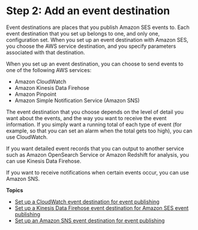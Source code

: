 # Step 2: Add an event destination<a name="event-publishing-add-event-destination"></a>

Event destinations are places that you publish Amazon SES events to\. Each event destination that you set up belongs to one, and only one, configuration set\. When you set up an event destination with Amazon SES, you choose the AWS service destination, and you specify parameters associated with that destination\. 

When you set up an event destination, you can choose to send events to one of the following AWS services:
+ Amazon CloudWatch
+ Amazon Kinesis Data Firehose
+ Amazon Pinpoint
+ Amazon Simple Notification Service \(Amazon SNS\)

The event destination that you choose depends on the level of detail you want about the events, and the way you want to receive the event information\. If you simply want a running total of each type of event \(for example, so that you can set an alarm when the total gets too high\), you can use CloudWatch\.

If you want detailed event records that you can output to another service such as Amazon OpenSearch Service or Amazon Redshift for analysis, you can use Kinesis Data Firehose\.

If you want to receive notifications when certain events occur, you can use Amazon SNS\.

**Topics**
+ [Set up a CloudWatch event destination for event publishing](event-publishing-add-event-destination-cloudwatch.md)
+ [Set up a Kinesis Data Firehose event destination for Amazon SES event publishing](event-publishing-add-event-destination-firehose.md)
+ [Set up an Amazon SNS event destination for event publishing](event-publishing-add-event-destination-sns.md)